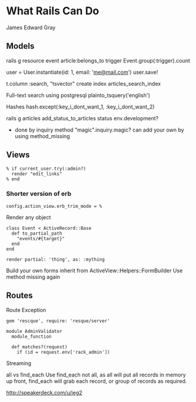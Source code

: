 # What Rails Can Do
James Edward Gray


## Models

rails g resource event article:belongs_to trigger
Event.group(:trigger).count

user = User.instantiate(id: 1, email: 'me@mail.com')
user.save!

t.column :search, "tsvector"
create index articles_search_index

Full-text search using postgresql
plainto_tsquery('english')

Hashes
hash.except(:key_i_dont_want_1, :key_i_dont_want_2)

rails g articles add_status_to_articles status
env.development?
- done by inquiry method
"magic".inquiry.magic?
can add your own by using method_missing


## Views

    % if current_user.try(:admin?)
      render "edit_links"
    % end


### Shorter version of erb

    config.action_view.erb_trim_mode = %

Render any object

    class Event < ActiveRecord::Base
      def to_partial_path
        "events/#{target}"
      end
    end

    render partial: 'thing', as: :mything

Build your own forms
inherit from ActiveView::Helpers::FormBuilder
Use method missing again

## Routes

Route Exception

    gem 'rescque', require: 'resque/server'

    module AdminValidator
      module_function

      def matches?(request)
        if (id = request.env['rack_admin'])

Streaming

all vs find_each
Use find_each not all, as all will put all records in memory up front,
find_each will grab each record, or group of records as required.

http://speakerdeck.com/u/jeg2


